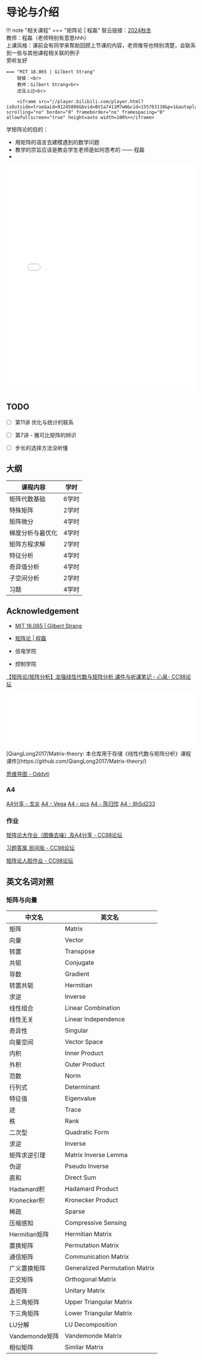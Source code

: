 # 导论与介绍

!!! note "相关课程"
    === "矩阵论 | 程磊"
        智云链接：[2024秋冬](https://classroom.zju.edu.cn/livingroom?course_id=66128&sub_id=1264000)<br>
        教师：程磊（老师特别有意思hhh）<br>
        上课风格：课前会有同学来帮助回顾上节课的内容，老师推导也特别清楚，会联系到一些与其他课程相关联的例子<br>
        旁听友好<br>

    === "MIT 18.065 | Gilbert Strang"
        链接：<br>
        教师：Gilbert Strang<br>
        还没上过<br>

        <iframe src="//player.bilibili.com/player.html?isOutside=true&aid=91245806&bvid=BV1a7411M7wH&cid=155763110&p=1&autoplay=0" scrolling="no" border="0" frameborder="no" framespacing="0" allowfullscreen="true" height=auto width=100%></iframe>


学矩阵论的目的：

- 用矩阵的语言去建模遇到的数学问题
- 教学的宗旨应该是教会学生老师是如何思考的 —— 程磊
- 



<iframe src="./MatrixCookBook.pdf" width="100%" height="600px" style="border: none;">
This browser does not support PDFs
</iframe>


## TODO

- [ ] 第11讲 优化与统计的联系
- [ ] 第7讲 - 雅可比矩阵的辨识
- [ ] 步长的选择方法没听懂


## 大纲

| 课程内容         | 学时  |
|------------------|-------|
| 矩阵代数基础     | 6学时 |
| 特殊矩阵         | 2学时 |
| 矩阵微分         | 4学时 |
| 梯度分析与最优化 | 4学时 |
| 矩阵方程求解     | 2学时 |
| 特征分析         | 4学时 |
| 奇异值分析       | 4学时 |
| 子空间分析       | 2学时 |
| 习题             | 4学时 |



## Acknowledgement

- [MIT 18.065 | Gilbert Strang](https://www.youtube.com/watch?v=ZK3O402wf1c&list=PLUl4u3cNGP61Oq3tWYp6V_F-5BBJyqSQH)
- [矩阵论 | 程磊](https://classroom.zju.edu.cn/livingroom?course_id=66128&sub_id=1264000)


- 信电学院
- 控制学院

[【矩阵论/矩阵分析】龙强线性代数与矩阵分析 课件与听课笔记 - 心泉- CC98论坛](https://www.cc98.org/topic/6073079)

<iframe src="//player.bilibili.com/player.html?isOutside=true&aid=335998005&bvid=BV1TR4y1H7iG&cid=421967527&p=1&autoplay=0" scrolling="no" border="0" frameborder="no" framespacing="0" allowfullscreen="true" height=auto width=100%></iframe>
[QiangLong2017/Matrix-theory: 本仓库用于存储《线性代数与矩阵分析》课程课件](https://github.com/QiangLong2017/Matrix-theory/)


[思维导图 - Oddyti](https://www.cc98.org/topic/5197310/1#1)


### A4
[A4分享 - 戈炎](https://www.cc98.org/topic/6043432)
[A4 - Vega](https://www.cc98.org/topic/5929784)
[A4 - pcs](https://www.cc98.org/topic/5807522)
[A4 - 陈归忱](https://www.cc98.org/topic/5806752)
[A4 - 8h5d233](https://www.cc98.org/topic/5753179)



### 作业
[矩阵论大作业（图像去噪）及A4分享 - CC98论坛](https://www.cc98.org/topic/6043432)

[习题答案 民间版 - CC98论坛](https://www.cc98.org/topic/5753179)

[矩阵论人脸作业 - CC98论坛](https://www.cc98.org/topic/5459916)



## 英文名词对照

### 矩阵与向量

| 中文名         | 英文名                        |
|----------------|-------------------------------|
| 矩阵           | Matrix                        |
| 向量           | Vector                        |
| 转置           | Transpose                     |
| 共轭           | Conjugate                     |
| 导数           | Gradient                      |
| 转置共轭       | Hermitian                     |
| 求逆           | Inverse                       |
| 线性组合       | Linear Combination            |
| 线性无关       | Linear Independence           |
| 奇异性         | Singular                      |
| 向量空间       | Vector Space                  |
| 内积           | Inner Product                 |
| 外积           | Outer Product                 |
| 范数           | Norm                          |
| 行列式         | Determinant                   |
| 特征值         | Eigenvalue                    |
| 迹             | Trace                         |
| 秩             | Rank                          |
| 二次型             | Quadratic Form                |
| 求逆           | Inverse                       |
| 矩阵求逆引理   | Matrix Inverse Lemma          |
| 伪逆           | Pseudo Inverse                |
| 直和           | Direct Sum                    |
| Hadamard积     | Hadamard Product              |
| Kronecker积    | Kronecker Product             |
| 稀疏           | Sparse                        |
| 压缩感知       | Compressive Sensing           |
| Hermitian矩阵  | Hermitian Matrix              |
| 置换矩阵       | Permutation Matrix            |
| 通信矩阵       | Communication Matrix          |
| 广义置换矩阵   | Generalized Permutation Matrix|
| 正交矩阵       | Orthogonal Matrix             |
| 酉矩阵         | Unitary Matrix                |
| 上三角矩阵     | Upper Triangular Matrix       |
| 下三角矩阵     | Lower Triangular Matrix       |
| LU分解         | LU Decomposition              |
| Vandemonde矩阵 | Vandemonde Matrix             |
| 相似矩阵       | Similar Matrix                |

